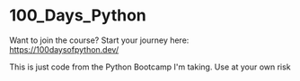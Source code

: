 # 100_Days_Python
Want to join the course? Start your journey here:   https://100daysofpython.dev/


This is just code from the Python Bootcamp I'm taking. Use at your own risk
